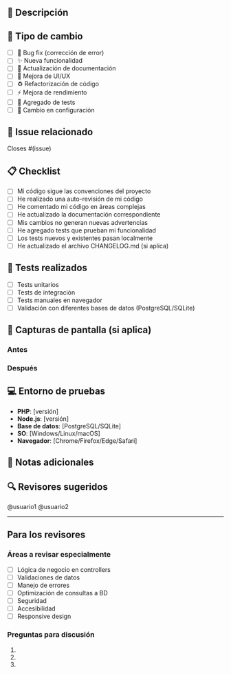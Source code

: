 ## 📝 Descripción

<!-- Describe los cambios que introduces en este Pull Request -->

## 🎯 Tipo de cambio

<!-- Marca con una X las opciones que apliquen -->

- [ ] 🐛 Bug fix (corrección de error)
- [ ] ✨ Nueva funcionalidad
- [ ] 📝 Actualización de documentación
- [ ] 🎨 Mejora de UI/UX
- [ ] ♻️ Refactorización de código
- [ ] ⚡ Mejora de rendimiento
- [ ] 🧪 Agregado de tests
- [ ] 🔧 Cambio en configuración

## 🔗 Issue relacionado

<!-- Si este PR resuelve un issue, enlázalo aquí -->

Closes #(issue)

## 📋 Checklist

<!-- Marca con una X las tareas completadas -->

- [ ] Mi código sigue las convenciones del proyecto
- [ ] He realizado una auto-revisión de mi código
- [ ] He comentado mi código en áreas complejas
- [ ] He actualizado la documentación correspondiente
- [ ] Mis cambios no generan nuevas advertencias
- [ ] He agregado tests que prueban mi funcionalidad
- [ ] Los tests nuevos y existentes pasan localmente
- [ ] He actualizado el archivo CHANGELOG.md (si aplica)

## 🧪 Tests realizados

<!-- Describe las pruebas que realizaste -->

- [ ] Tests unitarios
- [ ] Tests de integración
- [ ] Tests manuales en navegador
- [ ] Validación con diferentes bases de datos (PostgreSQL/SQLite)

## 📸 Capturas de pantalla (si aplica)

<!-- Agrega capturas de pantalla si los cambios afectan la UI -->

### Antes
<!-- Captura del estado anterior -->

### Después
<!-- Captura con los cambios aplicados -->

## 💻 Entorno de pruebas

- **PHP**: [versión]
- **Node.js**: [versión]
- **Base de datos**: [PostgreSQL/SQLite]
- **SO**: [Windows/Linux/macOS]
- **Navegador**: [Chrome/Firefox/Edge/Safari]

## 📌 Notas adicionales

<!-- Cualquier información adicional que los revisores deban saber -->

## 🔍 Revisores sugeridos

<!-- @menciona a personas específicas que deberían revisar -->

@usuario1
@usuario2

---

## Para los revisores

### Áreas a revisar especialmente

<!-- Lista las áreas que requieren atención especial -->

- [ ] Lógica de negocio en controllers
- [ ] Validaciones de datos
- [ ] Manejo de errores
- [ ] Optimización de consultas a BD
- [ ] Seguridad
- [ ] Accesibilidad
- [ ] Responsive design

### Preguntas para discusión

<!-- Si tienes dudas o puntos que requieren discusión -->

1. 
2. 
3.
